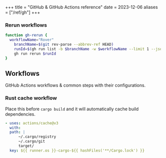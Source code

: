 +++
title = "GitHub & GitHub Actions reference"
date = 2023-12-06
aliases = ["/ref/gh"]
+++

### Rerun  workflows

```bash
function gh-rerun {
  workflowName="Rover"
    branchName=$(git rev-parse --abbrev-ref HEAD)
    runId=$(gh run list -b $branchName -w $workflowName --limit 1 --json databaseId -q '.[0].databaseId')
    gh run rerun $runId
}
```

## Workflows

GitHub Actions workflows & common steps with their configurations.

### Rust cache workflow

Place this before `cargo build` and it will automatically cache build
dependencies.

```yaml
- uses: actions/cache@v3
  with:
  path: |
      ~/.cargo/registry
      ~/.cargo/git
      target/
  key: ${{ runner.os }}-cargo-${{ hashFiles('**/Cargo.lock') }}
```
